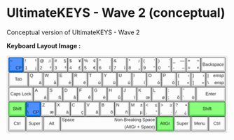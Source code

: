 # UltimateKEYS - Wave 2 (conceptual)

Conceptual version of UltimateKEYS - Wave 2

**Keyboard Layout Image&nbsp;:**

![UltimateKEYS - Wave 2 - Keyboard Layout Image](UltimateKEYS%20-%20Wave%202%20-%20Keyboard%20Layout%20Image.png)
